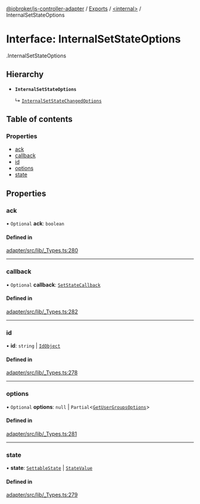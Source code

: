 [@iobroker/js-controller-adapter](../README.md) / [Exports](../modules.md) / [<internal\>](../modules/internal_.md) / InternalSetStateOptions

# Interface: InternalSetStateOptions

[<internal>](../modules/internal_.md).InternalSetStateOptions

## Hierarchy

- **`InternalSetStateOptions`**

  ↳ [`InternalSetStateChangedOptions`](internal_.InternalSetStateChangedOptions.md)

## Table of contents

### Properties

- [ack](internal_.InternalSetStateOptions.md#ack)
- [callback](internal_.InternalSetStateOptions.md#callback)
- [id](internal_.InternalSetStateOptions.md#id)
- [options](internal_.InternalSetStateOptions.md#options)
- [state](internal_.InternalSetStateOptions.md#state)

## Properties

### ack

• `Optional` **ack**: `boolean`

#### Defined in

[adapter/src/lib/_Types.ts:280](https://github.com/ioBroker/ioBroker.js-controller/blob/78752620/packages/adapter/src/lib/_Types.ts#L280)

___

### callback

• `Optional` **callback**: [`SetStateCallback`](../modules/internal_.md#setstatecallback)

#### Defined in

[adapter/src/lib/_Types.ts:282](https://github.com/ioBroker/ioBroker.js-controller/blob/78752620/packages/adapter/src/lib/_Types.ts#L282)

___

### id

• **id**: `string` \| [`IdObject`](internal_.IdObject.md)

#### Defined in

[adapter/src/lib/_Types.ts:278](https://github.com/ioBroker/ioBroker.js-controller/blob/78752620/packages/adapter/src/lib/_Types.ts#L278)

___

### options

• `Optional` **options**: ``null`` \| `Partial`<[`GetUserGroupsOptions`](internal_.GetUserGroupsOptions.md)\>

#### Defined in

[adapter/src/lib/_Types.ts:281](https://github.com/ioBroker/ioBroker.js-controller/blob/78752620/packages/adapter/src/lib/_Types.ts#L281)

___

### state

• **state**: [`SettableState`](../modules/internal_.md#settablestate) \| [`StateValue`](../modules/internal_.md#statevalue)

#### Defined in

[adapter/src/lib/_Types.ts:279](https://github.com/ioBroker/ioBroker.js-controller/blob/78752620/packages/adapter/src/lib/_Types.ts#L279)
